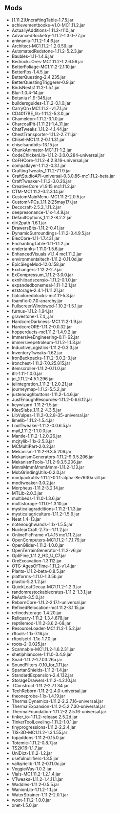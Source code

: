 ## Mods
* [1.11.2]UncraftingTable-1.7.5.jar
* achievementbooks-v1.0-MC1.11.2.jar
* ActuallyAdditions-1.11.2-r110.jar
* AdvancedRocketry-1.11.2-1.3.0-77.jar
* animania-1.11.2-1.4.6.jar
* Architect-MC1.11.2-1.2.0.59.jar
* AutomatedRedstone-1.11.2-5.2.3.jar
* Baubles-1.11-1.4.6.jar
* Bedrock+Ores-MC1.11.2-1.2.6.56.jar
* BetterFoliage-MC1.11.2-2.1.10.jar
* BetterFps-1.4.5.jar
* BetterQuesting-2.4.235.jar
* BetterQuestingTriggerer-0.9.jar
* BirdsNests1.11.2-1.5.1.jar
* Blur-1.0.4-14.jar
* Botania r1.9-345.jar
* buildersguides-1.11.2-0.1.0.jar
* CarryOn+MC1.11.2+v1.7.1.jar
* CD4017BE_lib-1.11.2-5.3.0.jar
* Chameleon-1.11.2-3.1.0.jar
* CharcoalPit-[1.11.2]-1.4_11.jar
* ChatTweaks_1.11.2-4.1.44.jar
* ChestTransporter-1.11.2-2.7.11.jar
* Chisel-MC1.11.2-0.1.1.31.jar
* chiselsandbits-13.15.jar
* ChunkAnimator-MC1.11-1.2.jar
* CodeChickenLib-1.11.2-3.0.0.284-universal.jar
* CoFHCore-1.11.2-4.2.8.16-universal.jar
* compatlayer-1.11.2-0.3.1.jar
* CraftingTweaks_1.11.2-7.1.9.jar
* CraftStudioAPI-universal-0.3.0.86-mc1.11.2-beta.jar
* CraftTweaker-1.11.2-3.0.26.jar
* CreativeCore v1.9.15 mc1.11.2.jar
* CTM-MC1.11.2-0.2.3.14.jar
* CustomMainMenu-MC1.11.2-2.0.5.jar
* CustomNPCs_1.11.2(25may17).jar
* Decocraft-2.5.2_1.11.2.jar
* deepresonance-1.1x-1.4.9.jar
* DefaultOptions_1.11.2-8.2.2.jar
* dirt2path-1.6.1.jar
* DrawersBits-1.11.2-0.41.jar
* DynamicSurroundings-1.11.2-3.4.9.5.jar
* ElecCore-1.11-1.7.431.jar
* EnchantingTable-1.11-1.1.2.jar
* endertanks-1.11.0-1.5.6.jar
* EnhancedVisuals v1.1.4 mc1.11.2.jar
* environmentaltech-1.11.2-0.11.0d.jar
* EpicSiegeMod-12.0.158.jar
* Exchangers-1.12.2-2.7.jar
* ExCompressum_1.11.2-3.0.0.jar
* exnihiloadscensio-1.11.2-0.1.0.jar
* expandedbonemeal-1.11-1.2.1.jar
* ezstorage-2.4.1-[1.11.2].jar
* flatcoloredblocks-mc1.11-5.3.jar
* foamfix-0.7.0-anarchy.jar
* FullscreenWindowed-1.10.2-1.5.1.jar
* furnus-1.11.2-1.94.jar
* gravestone-1.7.4_.jar
* HardcoreDarkness-MC1.11.2-1.9.jar
* HardcoreORE-1.11.2-0.0.32.jar
* hopperducts-mc1.11.2-1.4.9.2.jar
* ImmersiveEngineering-0.11-62.jar
* immersivepetroleum-1.11.2-1.1.3.jar
* InductiveLogistics-1.11.2-0.3.3.jar
* InventoryTweaks-1.62.jar
* IronBackpacks-1.11.2-3.0.2-3.jar
* ironchest-1.11.2-7.0.25.815.jar
* itemscroller-1.11.2-0.11.0.jar
* itlt-1.11-1.0.0.jar
* jei_1.11.2-4.5.1.296.jar
* jeiintegration_1.11.2-1.2.0.21.jar
* journeymap-1.11.2-5.5.2.jar
* justenoughbuttons-1.11.2-1.4.6.jar
* JustEnoughResources-1.11.2-0.6.6.12.jar
* keywizard-1.11.2-1.5.jar
* KleeSlabs_1.11.2-4.3.5.jar
* LibVulpes-1.11.2-0.2.8-35-universal.jar
* limelib-1.11.2-1.5.4.jar
* LootTweaker-1.11.2-0.0.6.5.jar
* mail_1.11.2-1.1.0.0.jar
* Mantle-1.11.2-1.2.0.26.jar
* mcjtylib-1.1x-2.5.3.jar
* MCMultiPart-2.0.2.jar
* Mekanism-1.11.2-9.3.5.206.jar
* MekanismGenerators-1.11.2-9.3.5.206.jar
* MekanismTools-1.11.2-9.3.5.206.jar
* MmmMmmMmmMmm-1.11.2-1.13.jar
* MobGrindingUtils-0.2.0.jar
* modpackutils-1.11.2-0.1.1-alpha-8e7630a-all.jar
* modtweaker-3.0.2.jar
* Morpheus-1.11.2-3.2.14.jar
* MTLib-2.0.3.jar
* multibeds-1.11.0-1.3.6.jar
* multistorage-1.11.0-1.3.10.jar
* mysticalagradditions-1.11.2-1.1.3.jar
* mysticalagriculture-1.11.2-1.5.9.jar
* Neat 1.4-13.jar
* notenoughwands-1.1x-1.5.5.jar
* NuclearCraft-2.7b--1.11.2.jar
* OnlinePicFrame v1.4.15 mc1.11.2.jar
* OpenComputers-MC1.11.2-1.7.1.79.jar
* OpenGlider-1.11.2-1.0.0.jar
* OpenTerrainGenerator-1.11.2-v6.jar
* OptiFine_1.11.2_HD_U_C7.jar
* OreExcavation-1.3.112.jar
* OTG-AgesOfTime-1.11.2-v1.4.jar
* Plants-1.11.2-beta-0.8.5.jar
* platforms-1.11.0-1.3.5b.jar
* plustic-5.2.1.2.jar
* QuickLeafDecay-MC1.11.2-1.2.3.jar
* randomrestockablecrates-1.11.2-1.3.1.jar
* ReAuth-3.5.0.jar
* RebornCore-1.11.2-2.17.1-universal.jar
* RefinedRelocation-mc1.11.2-3.1.15.jar
* refinedstorage-1.4.20.jar
* Reliquary-1.11.2-1.3.4.678.jar
* reptilemod-1.11.2-3.6.2-68.jar
* ResourceLoader-MC1.11.2-1.5.2.jar
* rftools-1.1x-7.16.jar
* rftoolsctrl-1.1x-1.7.0.jar
* roots-2-0.025.jar
* Scannable-MC1.11.2-1.6.2.31.jar
* shetiphiancore-1.11.0-3.4.9.jar
* Snad-1.11.2-1.7.03.26a.jar
* SoundFilters-0.10_for_1.11.jar
* SpartanShields-1.11.2-1.4.jar
* StandardExpansion-2.4.132.jar
* StorageDrawers-1.11.2-4.2.10.jar
* TConstruct-1.11.2-2.7.1.34.jar
* TechReborn-1.11.2-2.4.0-universal.jar
* theoneprobe-1.1x-1.4.19.jar
* ThermalDynamics-1.11.2-2.2.7.16-universal.jar
* ThermalExpansion-1.11.2-5.2.7.30-universal.jar
* ThermalFoundation-1.11.2-2.2.5.16-universal.jar
* tinker_io-1.11.2-release 2.5.2d.jar
* TinkerToolLeveling-1.11.2-1.0.1.jar
* tinyprogressions-1.11.2-2.2.4.jar
* TIS-3D-MC1.11.2-1.3.1.55.jar
* topaddons-1.11.2-0.15.0.jar
* Totemic-1.11.2-0.8.7.jar
* TS2K16-1.1.7.jar
* UniDict-1.11.2-1.2.jar
* usefulnullifiers-1.3.5.jar
* valkyrielib-1.11.2-0.11.0c.jar
* VeggieWay-1.0.2.jar
* Vials-MC1.11.2-1.2.1.4.jar
* VTweaks-1.11.2-1.4.11.1.jar
* Waddles-1.11.2-0.5.5.jar
* WanionLib-1.11.2-1.1.jar
* WaterStrainer-1.11.2-2.0.1.jar
* woot-1.11.2-1.0.0.jar
* xnet-1.5.0.jar
